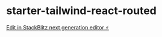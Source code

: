 # starter-tailwind-react-routed

[Edit in StackBlitz next generation editor ⚡️](https://stackblitz.com/~/github.com/BinuHlb/starter-tailwind-react-routed)